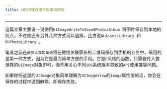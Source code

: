 ```yaml
---
title: iOS中保存图片到本地的坑
---
```


---
这篇文章主要说一说使用`UIImageWriteToSavedPhotosAlbum `将图片保存到本地的坑点，不过你还有另外几种方式可以选择，比方说`ALAssetsLibrary `和 `PHPhotoLibrary `。
<!-- more -->
笔者之前在`扇贝大耳狐英语`将在微信关联家长的二维码保存到手机的业务中，采用的是第一种方式，因为它是最为简单方便的手段。它是`C`风格的函数，只需要传入要保存的`UIImage`对象即可，而不用关心不同`iOS`系统版本导致的`API`使用兼容问题。

如果你把这里的`UIImage`对象简单理解为`UIImageView`的`image`属性值的话，你会在保存的过程中遇到麻烦，即保存失败。

